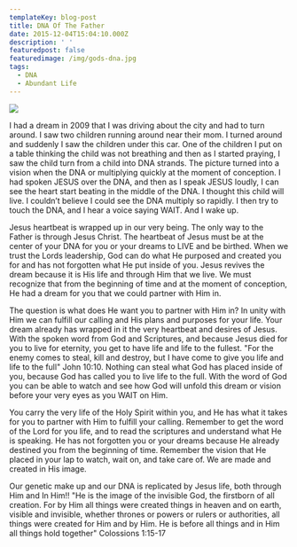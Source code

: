 ```yaml
---
templateKey: blog-post
title: DNA Of The Father
date: 2015-12-04T15:04:10.000Z
description: ' '
featuredpost: false
featuredimage: /img/gods-dna.jpg
tags:
  - DNA
  - Abundant Life
---
```

![](/img/gods_dna.gif)

I had a dream in 2009 that I was driving about the city and had to turn around. I saw two children running around near their mom.  I turned around and suddenly I saw the children under this car. One of the children I put on a table thinking the child was not breathing and then as I started praying, I saw the child turn from a child into DNA strands. The picture turned into a vision when the DNA or multiplying quickly at the moment of conception. I had spoken JESUS over the DNA, and then as I speak JESUS loudly, I can see the heart start beating in the middle of the DNA. I thought this child will live.  I couldn’t believe I could see the DNA multiply so rapidly. I then try to touch the DNA, and I hear a voice saying WAIT. And I wake up.

Jesus heartbeat is wrapped up in our very being. The only way to the Father is through Jesus Christ. The heartbeat of Jesus must be at the center of your DNA for you or your dreams to LIVE and be birthed. When we trust the Lords leadership, God can do what He purposed and created you for and has not forgotten what He put inside of you. Jesus revives the dream because it is His life and through Him that we live. We must recognize that from the beginning of time and at the moment of conception, He had a dream for you that we could partner with Him in.

The question is what does He want you to partner with Him in? In unity with Him we can fulfill our calling and His plans and purposes for your life. Your dream already has wrapped in it the very heartbeat and desires of Jesus.  With the spoken word from God and Scriptures, and because Jesus died for you to live for eternity, you get to have life and life to the fullest. "For the enemy comes to steal, kill and destroy, but I have come to give you life and life to the full" John 10:10. Nothing can steal what God has placed inside of you, because God has called you to live life to the full. With the word of God you can be able to watch and see how God will unfold this dream or vision before your very eyes as you WAIT on Him.

You carry the very life of the Holy Spirit within you, and He has what it takes for you to partner with Him to fulfill your calling. Remember to get the word of the Lord for you life, and to read the scriptures and understand what He is speaking. He has not forgotten you or your dreams because He already destined you from the beginning of time. Remember the vision that He placed in your lap to watch, wait on, and take care of. We are made and created in His image.

Our genetic make up and our DNA is replicated by Jesus life, both through Him and In Him!! "He is the image of the invisible God, the firstborn of all creation. For by Him all things were created things in heaven and on earth, visible and invisible, whether thrones or powers or rulers or authorities, all things were created for Him and by Him. He is before all things and in Him all things hold together" Colossions 1:15-17
